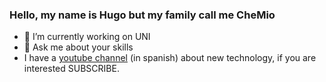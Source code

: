 

### Hello, my name is Hugo but my family call me CheMio 
- 🔭 I’m currently working on UNI
- 💬 Ask me about your skills
- I have a [youtube channel](https://www.youtube.com/results?search_query=Hugo+Chirinos) (in spanish) about new technology, if you are interested SUBSCRIBE.


<!--
**chemio2021/chemio2021** is a ✨ _special_ ✨ repository because its `README.md` (this file) appears on your GitHub profile.

Here are some ideas to get you started:


- 🌱 I’m currently learning ...
- 👯 I’m looking to collaborate on ...
- 🤔 I’m looking for help with ...
- 💬 Ask me about ...
- 📫 How to reach me: ...
- 😄 Pronouns: ...
- ⚡ Fun fact: ...
-->
